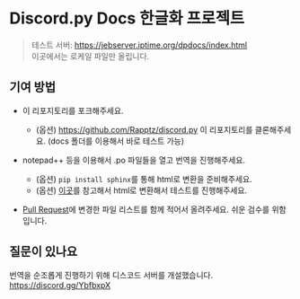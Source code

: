 # Discord.py Docs 한글화 프로젝트

> 테스트 서버: <https://jebserver.iptime.org/dpdocs/index.html>  
이곳에서는 로케일 파일만 올립니다.  

## 기여 방법

* 이 리포지토리를 포크해주세요.  
  * (옵션) <https://github.com/Rapptz/discord.py> 이 리포지토리를 클론해주세요. (docs 폴더를 이용해서 바로 테스트 가능)
  
* notepad++ 등을 이용해서 .po 파일들을 열고 번역을 진행해주세요.  
  * (옵션) ``pip install sphinx``를 통해 html로 변환을 준비해주세요.  
  * (옵션) [이곳](http://www.sphinx-doc.org/en/master/usage/advanced/intl.html)를 참고해서 html로 변환해서 테스트를 진행해주세요.  

* [Pull Request](https://github.com/eunwoo1104/discord.py-docs-kor-project/pulls)에 변경한 파일 리스트를 함께 적어서 올려주세요. 쉬운 검수를 위함입니다.  

## 질문이 있나요

번역을 순조롭게 진행하기 위해 디스코드 서버를 개설했습니다.  
<https://discord.gg/YbfbxpX>
